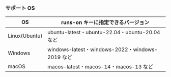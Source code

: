 ### サポート OS

| OS            | runs-on キーに指定できるバージョン              |
| ------------- | ----------------------------------------------- |
| Linux(Ubuntu) | ubuntu-latest・ubuntu-22.04・ubuntu-20.04 など  |
| Windows       | windows-latest・windows-2022・windows-2019 など |
| macOS         | macos-latest・macos-14・macos-13 など           |
